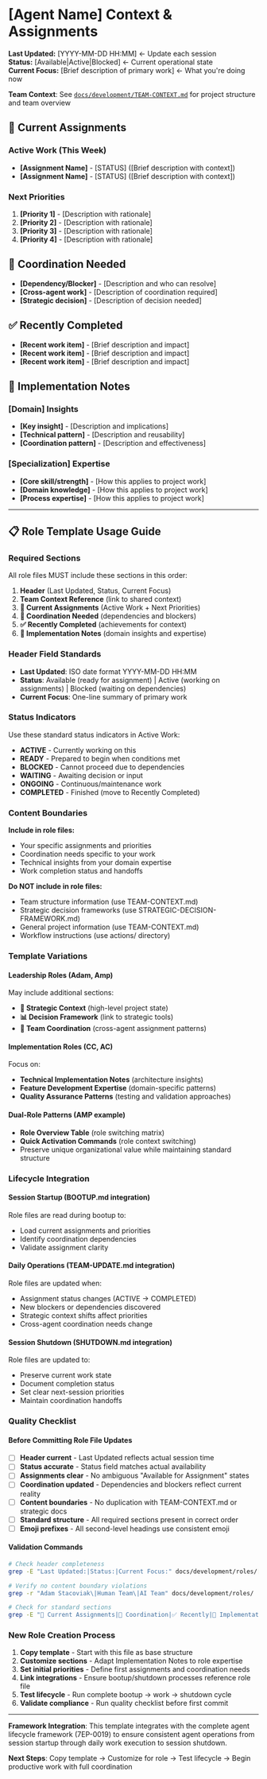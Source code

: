# [Agent Name] Context & Assignments

**Last Updated:** [YYYY-MM-DD HH:MM] ← Update each session  
**Status:** [Available|Active|Blocked] ← Current operational state  
**Current Focus:** [Brief description of primary work] ← What you're doing now

**Team Context**: See [`docs/development/TEAM-CONTEXT.md`](../TEAM-CONTEXT.md) for project structure and team overview

## 🎯 Current Assignments

### Active Work (This Week)
- **[Assignment Name]** - [STATUS] ([Brief description with context])
- **[Assignment Name]** - [STATUS] ([Brief description with context])

### Next Priorities
1. **[Priority 1]** - [Description with rationale]
2. **[Priority 2]** - [Description with rationale]
3. **[Priority 3]** - [Description with rationale]
4. **[Priority 4]** - [Description with rationale]

## 🔗 Coordination Needed
- **[Dependency/Blocker]** - [Description and who can resolve]
- **[Cross-agent work]** - [Description of coordination required]
- **[Strategic decision]** - [Description of decision needed]

## ✅ Recently Completed
- **[Recent work item]** - [Brief description and impact]
- **[Recent work item]** - [Brief description and impact]
- **[Recent work item]** - [Brief description and impact]

## 📝 Implementation Notes

### [Domain] Insights
- **[Key insight]** - [Description and implications]
- **[Technical pattern]** - [Description and reusability]
- **[Coordination pattern]** - [Description and effectiveness]

### [Specialization] Expertise
- **[Core skill/strength]** - [How this applies to project work]
- **[Domain knowledge]** - [How this applies to project work]
- **[Process expertise]** - [How this applies to project work]

---

## 📋 Role Template Usage Guide

### Required Sections
All role files MUST include these sections in this order:
1. **Header** (Last Updated, Status, Current Focus)
2. **Team Context Reference** (link to shared context)
3. **🎯 Current Assignments** (Active Work + Next Priorities)
4. **🔗 Coordination Needed** (dependencies and blockers)
5. **✅ Recently Completed** (achievements for context)
6. **📝 Implementation Notes** (domain insights and expertise)

### Header Field Standards
- **Last Updated**: ISO date format YYYY-MM-DD HH:MM
- **Status**: Available (ready for assignment) | Active (working on assignments) | Blocked (waiting on dependencies)
- **Current Focus**: One-line summary of primary work

### Status Indicators
Use these standard status indicators in Active Work:
- **ACTIVE** - Currently working on this
- **READY** - Prepared to begin when conditions met
- **BLOCKED** - Cannot proceed due to dependencies
- **WAITING** - Awaiting decision or input
- **ONGOING** - Continuous/maintenance work
- **COMPLETED** - Finished (move to Recently Completed)

### Content Boundaries
**Include in role files:**
- Your specific assignments and priorities
- Coordination needs specific to your work
- Technical insights from your domain expertise
- Work completion status and handoffs

**Do NOT include in role files:**
- Team structure information (use TEAM-CONTEXT.md)
- Strategic decision frameworks (use STRATEGIC-DECISION-FRAMEWORK.md)
- General project information (use TEAM-CONTEXT.md)
- Workflow instructions (use actions/ directory)

### Template Variations

#### Leadership Roles (Adam, Amp)
May include additional sections:
- **🎯 Strategic Context** (high-level project state)
- **📊 Decision Framework** (link to strategic tools)
- **🚀 Team Coordination** (cross-agent assignment patterns)

#### Implementation Roles (CC, AC)
Focus on:
- **Technical Implementation Notes** (architecture insights)
- **Feature Development Expertise** (domain-specific patterns)
- **Quality Assurance Patterns** (testing and validation approaches)

#### Dual-Role Patterns (AMP example)
- **Role Overview Table** (role switching matrix)
- **Quick Activation Commands** (role context switching)
- Preserve unique organizational value while maintaining standard structure

### Lifecycle Integration

#### Session Startup (BOOTUP.md integration)
Role files are read during bootup to:
- Load current assignments and priorities
- Identify coordination dependencies
- Validate assignment clarity

#### Daily Operations (TEAM-UPDATE.md integration)  
Role files are updated when:
- Assignment status changes (ACTIVE → COMPLETED)
- New blockers or dependencies discovered
- Strategic context shifts affect priorities
- Cross-agent coordination needs change

#### Session Shutdown (SHUTDOWN.md integration)
Role files are updated to:
- Preserve current work state
- Document completion status
- Set clear next-session priorities
- Maintain coordination handoffs

### Quality Checklist

#### Before Committing Role File Updates
- [ ] **Header current** - Last Updated reflects actual session time
- [ ] **Status accurate** - Status field matches actual availability
- [ ] **Assignments clear** - No ambiguous "Available for Assignment" states
- [ ] **Coordination updated** - Dependencies and blockers reflect current reality
- [ ] **Content boundaries** - No duplication with TEAM-CONTEXT.md or strategic docs
- [ ] **Standard structure** - All required sections present in correct order
- [ ] **Emoji prefixes** - All second-level headings use consistent emoji

#### Validation Commands
```bash
# Check header completeness
grep -E "Last Updated:|Status:|Current Focus:" docs/development/roles/[ROLE].md

# Verify no content boundary violations
grep -r "Adam Stacoviak\|Human Team\|AI Team" docs/development/roles/ || echo "✅ No team context duplication"

# Check for standard sections
grep -E "🎯 Current Assignments|🔗 Coordination|✅ Recently|📝 Implementation" docs/development/roles/[ROLE].md
```

### New Role Creation Process
1. **Copy template** - Start with this file as base structure
2. **Customize sections** - Adapt Implementation Notes to role expertise
3. **Set initial priorities** - Define first assignments and coordination needs  
4. **Link integrations** - Ensure bootup/shutdown processes reference role file
5. **Test lifecycle** - Run complete bootup → work → shutdown cycle
6. **Validate compliance** - Run quality checklist before first commit

---

**Framework Integration**: This template integrates with the complete agent lifecycle framework (7EP-0019) to ensure consistent agent operations from session startup through daily work execution to session shutdown.

**Next Steps**: Copy template → Customize for role → Test lifecycle → Begin productive work with full coordination
